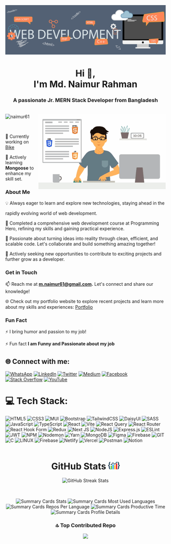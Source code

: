 ![Design and Development](https://github.com/naimur61/naimur61/blob/main/front-end%20banner.gif)

<h1 align="center">Hi 👋,<br/> I'm Md. Naimur Rahman</h1>
<h3 align="center">A passionate Jr. MERN Stack Developer from Bangladesh</h3>
<br>
<img align="right" alt="Coding" width="400" src="https://github.com/naimur61/naimur61/blob/main/front-end-development.gif"

<p align="left"> <img src="https://komarev.com/ghpvc/?username=naimur61&label=Profile%20views&color=0e75b6&style=flat" alt="naimur61" /> </p>

<p align="left"> <a href="https://twitter.com/" target="blank"><img src="https://img.shields.io/twitter/follow/?logo=twitter&style=for-the-badge" alt="" /></a> </p>

🔭 Currently working on [Bike](https://bike-4.web.app/)

🌱 Actively learning **Mongoose** to enhance my skill set.

### About Me

💡 Always eager to learn and explore new technologies, staying ahead in the 

rapidly evolving world of web development.

🌟 Completed a comprehensive web development course at Programming Hero, refining my skills and gaining practical experience.

🚀 Passionate about turning ideas into reality through clean, efficient, and scalable code. Let's collaborate and build something amazing together!

🌱 Actively seeking new opportunities to contribute to exciting projects and further grow as a developer.

### Get in Touch

📫 Reach me at **m.naimur61@gmail.com.** Let's connect and share our knowledge!

🌐 Check out my portfolio website to explore recent projects and learn more about my skills and experiences: [Portfolio](https://naimur61.vercel.app)

### Fun Fact

⚡ I bring humor and passion to my job!

⚡ Fun fact **I am Funny and Passionate about my job**

## 🌐 Connect with me:

[![WhatsApp](https://img.shields.io/badge/WhatsApp-25D366.svg?logo=linkedin&logoColor=white)](https://wa.me/+8801715900411)
[![LinkedIn](https://img.shields.io/badge/LinkedIn-%230077B5.svg?logo=linkedin&logoColor=white)](https://linkedin.com/in/naimur61)
[![Twitter](https://img.shields.io/badge/Twitter-%231DA1F2.svg?logo=Twitter&logoColor=white)](https://twitter.com/naimur61)
[![Medium](https://img.shields.io/badge/Medium-12100E?logo=medium&logoColor=white)](https://medium.com/@naimur61)
[![Facebook](https://img.shields.io/badge/Facebook-%231877F2.svg?logo=Facebook&logoColor=white)](https://facebook.com/m.naimur61)
[![Stack Overflow](https://img.shields.io/badge/-Stackoverflow-FE7A16?logo=stack-overflow&logoColor=white)](https://stackoverflow.com/users/20724039/naimur)
[![YouTube](https://img.shields.io/badge/YouTube-%23FF0000.svg?logo=YouTube&logoColor=white)](https://youtube.com/@naimur61)

# 💻 Tech Stack:

![HTML5](https://img.shields.io/badge/html5-%23E34F26.svg?style=for-the-badge&logo=html5&logoColor=white)
![CSS3](https://img.shields.io/badge/css3-%231572B6.svg?style=for-the-badge&logo=css3&logoColor=white)
![MUI](https://img.shields.io/badge/MUI-%230081CB.svg?style=for-the-badge&logo=mui&logoColor=white)
![Bootstrap](https://img.shields.io/badge/bootstrap-%238511FA.svg?style=for-the-badge&logo=bootstrap&logoColor=white)
![TailwindCSS](https://img.shields.io/badge/tailwindcss-%2338B2AC.svg?style=for-the-badge&logo=tailwind-css&logoColor=white)
![DaisyUI](https://img.shields.io/badge/daisyui-5A0EF8?style=for-the-badge&logo=daisyui&logoColor=white)
![SASS](https://img.shields.io/badge/SASS-hotpink.svg?style=for-the-badge&logo=SASS&logoColor=white)
![JavaScript](https://img.shields.io/badge/javascript-%23323330.svg?style=for-the-badge&logo=javascript&logoColor=%23F7DF1E)
![TypeScript](https://img.shields.io/badge/typescript-%23007ACC.svg?style=for-the-badge&logo=typescript&logoColor=white)
![React](https://img.shields.io/badge/react-%2320232a.svg?style=for-the-badge&logo=react&logoColor=%2361DAFB)
![Vite](https://img.shields.io/badge/vite-%23646CFF.svg?style=for-the-badge&logo=vite&logoColor=white)
![React Query](https://img.shields.io/badge/-React%20Query-FF4154?style=for-the-badge&logo=react%20query&logoColor=white)
![React Router](https://img.shields.io/badge/React_Router-CA4245?style=for-the-badge&logo=react-router&logoColor=white)
![React Hook Form](https://img.shields.io/badge/React%20Hook%20Form-%23EC5990.svg?style=for-the-badge&logo=reacthookform&logoColor=white)
![Redux](https://img.shields.io/badge/redux-%23593d88.svg?style=for-the-badge&logo=redux&logoColor=white)
![Next JS](https://img.shields.io/badge/Next-black?style=for-the-badge&logo=next.js&logoColor=white)
![NodeJS](https://img.shields.io/badge/node.js-6DA55F?style=for-the-badge&logo=node.js&logoColor=white)
![Express.js](https://img.shields.io/badge/express.js-%23404d59.svg?style=for-the-badge&logo=express&logoColor=%2361DAFB)
![ESLint](https://img.shields.io/badge/ESLint-4B3263?style=for-the-badge&logo=eslint&logoColor=white)
![JWT](https://img.shields.io/badge/JWT-black?style=for-the-badge&logo=JSON%20web%20tokens)
![NPM](https://img.shields.io/badge/NPM-%23CB3837.svg?style=for-the-badge&logo=npm&logoColor=white)
![Nodemon](https://img.shields.io/badge/NODEMON-%23323330.svg?style=for-the-badge&logo=nodemon&logoColor=%BBDEAD)
![Yarn](https://img.shields.io/badge/yarn-%232C8EBB.svg?style=for-the-badge&logo=yarn&logoColor=white)
![MongoDB](https://img.shields.io/badge/MongoDB-%234ea94b.svg?style=for-the-badge&logo=mongodb&logoColor=white)
![Figma](https://img.shields.io/badge/figma-%23F24E1E.svg?style=for-the-badge&logo=figma&logoColor=white)
![Firebase](https://img.shields.io/badge/Firebase-039BE5?style=for-the-badge&logo=Firebase&logoColor=white)
![GIT](https://img.shields.io/badge/Git-fc6d26?style=for-the-badge&logo=git&logoColor=white)
![C](https://img.shields.io/badge/c-%2300599C.svg?style=for-the-badge&logo=c&logoColor=white)
![LINUX](https://img.shields.io/badge/Linux-FCC624?style=for-the-badge&logo=linux&logoColor=black)
![Firebase](https://img.shields.io/badge/firebase-%23039BE5.svg?style=for-the-badge&logo=firebase)
![Netlify](https://img.shields.io/badge/netlify-%23000000.svg?style=for-the-badge&logo=netlify&logoColor=#00C7B7)
![Vercel](https://img.shields.io/badge/vercel-%23000000.svg?style=for-the-badge&logo=vercel&logoColor=white)
![Postman](https://img.shields.io/badge/Postman-FF6C37?style=for-the-badge&logo=postman&logoColor=white)
![Notion](https://img.shields.io/badge/Notion-%23000000.svg?style=for-the-badge&logo=notion&logoColor=white)
<br>
<br>
<be>

<div align="center">
    
# GitHub Stats <img src="image/Statistics.jpg" alt="GitHub Stats" height="25" border-radius= "2rem">

<div>
    <img src="https://github-readme-streak-stats.herokuapp.com/?user=naimur61&theme=midnight-purple&hide_border=false" width=70% alt="GitHub Streak Stats" />
</div>
<br>
<br>

![Summary Cards Stats](https://github-profile-summary-cards.vercel.app/api/cards/stats?username=naimur61&theme=dracula)
![Summary Cards Most Used Languages](https://github-profile-summary-cards.vercel.app/api/cards/most-commit-language?username=naimur61&theme=dracula)
![Summary Cards Repos Per Language](https://github-profile-summary-cards.vercel.app/api/cards/repos-per-language?username=naimur61&theme=dracula)
![Summary Cards Productive Time](https://github-profile-summary-cards.vercel.app/api/cards/productive-time?username=naimur61&theme=dracula)
![Summary Cards Profile Details](https://github-profile-summary-cards.vercel.app/api/cards/profile-details?username=naimur61&theme=dracula)

### 🔝 Top Contributed Repo

![](https://github-contributor-stats.vercel.app/api?username=naimur61&limit=5&theme=tokyonight&combine_all_yearly_contributions=true)

</div>
